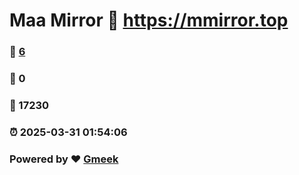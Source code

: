 # Maa Mirror :link: https://mmirror.top 
### :page_facing_up: [6](https://mmirror.top/tag.html) 
### :speech_balloon: 0 
### :hibiscus: 17230 
### :alarm_clock: 2025-03-31 01:54:06 
### Powered by :heart: [Gmeek](https://github.com/Meekdai/Gmeek)

